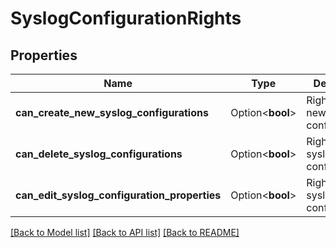 # SyslogConfigurationRights

## Properties

Name | Type | Description | Notes
------------ | ------------- | ------------- | -------------
**can_create_new_syslog_configurations** | Option<**bool**> | Right to create new syslog configurations. | [optional]
**can_delete_syslog_configurations** | Option<**bool**> | Right to delete syslog configurations. | [optional]
**can_edit_syslog_configuration_properties** | Option<**bool**> | Right to edit syslog configurations. | [optional]

[[Back to Model list]](../README.md#documentation-for-models) [[Back to API list]](../README.md#documentation-for-api-endpoints) [[Back to README]](../README.md)


